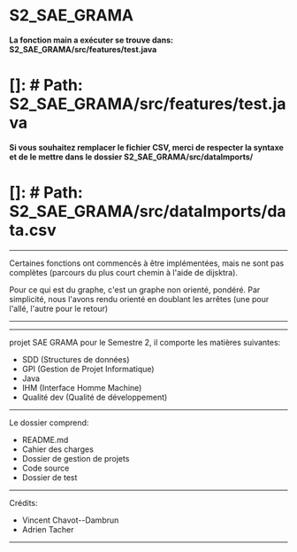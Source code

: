 # S2_SAE_GRAMA
**La fonction main a exécuter se trouve dans: S2_SAE_GRAMA/src/features/test.java**

# []: # Path: S2_SAE_GRAMA/src/features/test.java

**Si vous souhaitez remplacer le fichier CSV, merci de respecter la syntaxe et de le mettre dans le dossier S2_SAE_GRAMA/src/dataImports/**

# []: # Path: S2_SAE_GRAMA/src/dataImports/data.csv

***
Certaines fonctions ont commencés à être implémentées, mais ne sont pas complètes (parcours du plus court chemin à l'aide de dijsktra).

Pour ce qui est du graphe, c'est un graphe non orienté, pondéré. Par simplicité, nous l'avons rendu orienté en doublant les arrêtes (une pour l'allé, l'autre pour le retour)
***

***
projet SAE GRAMA pour le Semestre 2, il comporte les matières suivantes:
 - SDD (Structures de données)
 - GPI (Gestion de Projet Informatique)
 - Java
 - IHM (Interface Homme Machine)
 - Qualité dev (Qualité de développement)
***
Le dossier comprend:
 - README.md
 - Cahier des charges
 - Dossier de gestion de projets
 - Code source
 - Dossier de test

***
Crédits:
 - Vincent Chavot--Dambrun
 - Adrien Tacher
 ***